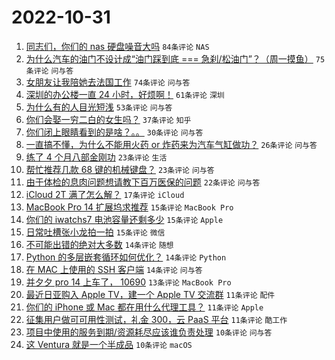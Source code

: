 # 2022-10-31

1. [同志们，你们的 nas 硬盘噪音大吗](https://www.v2ex.com/t/891332) `84条评论` `NAS`
1. [为什么汽车的油门不设计成“油门踩到底 === 急刹/松油门”？（周一摸鱼）](https://www.v2ex.com/t/891394) `75条评论` `问与答`
1. [女朋友让我陪她去法国工作](https://www.v2ex.com/t/891341) `74条评论` `问与答`
1. [深圳的办公楼一直 24 小时，好烦啊！](https://www.v2ex.com/t/891356) `61条评论` `深圳`
1. [为什么有的人目光短浅](https://www.v2ex.com/t/891321) `53条评论` `问与答`
1. [你们会娶一穷二白的女生吗？](https://www.v2ex.com/t/891399) `37条评论` `知乎`
1. [你们闭上眼睛看到的是啥？。。](https://www.v2ex.com/t/891392) `30条评论` `问与答`
1. [一直搞不懂，为什么不能用火药 or 炸药来为汽车气缸做功？](https://www.v2ex.com/t/891369) `26条评论` `问与答`
1. [练了 4 个月八部金刚功](https://www.v2ex.com/t/891381) `23条评论` `生活`
1. [帮忙推荐几款 68 键的机械键盘？](https://www.v2ex.com/t/891351) `23条评论` `问与答`
1. [由于体检的息肉问题想请教下百万医保的问题](https://www.v2ex.com/t/891311) `22条评论` `问与答`
1. [iCloud 2T 满了怎么解？](https://www.v2ex.com/t/891402) `17条评论` `iCloud`
1. [MacBook Pro 14 扩展坞求推荐](https://www.v2ex.com/t/891407) `15条评论` `MacBook Pro`
1. [你们的 iwatchs7 电池容量还剩多少](https://www.v2ex.com/t/891344) `15条评论` `Apple`
1. [日常吐槽张小龙拍一拍](https://www.v2ex.com/t/891298) `15条评论` `微信`
1. [不可能出错的绝对大多数](https://www.v2ex.com/t/891426) `14条评论` `随想`
1. [Python 的多层嵌套循环如何优化？](https://www.v2ex.com/t/891370) `14条评论` `Python`
1. [在 MAC 上使用的 SSH 客户端](https://www.v2ex.com/t/891314) `14条评论` `问与答`
1. [并夕夕 pro 14 上车了， 10690](https://www.v2ex.com/t/891294) `13条评论` `MacBook Pro`
1. [最近日亚购入 Apple TV，建一个 Apple TV 交流群](https://www.v2ex.com/t/891458) `11条评论` `配件`
1. [你们的 iPhone 或 Mac 都在用什么代理工具？](https://www.v2ex.com/t/891422) `11条评论` `Apple`
1. [征集用户做可可用性测试，礼金 300，云 PaaS 平台](https://www.v2ex.com/t/891390) `11条评论` `酷工作`
1. [项目中使用的服务到期/资源耗尽应该谁负责处理](https://www.v2ex.com/t/891373) `10条评论` `问与答`
1. [这 Ventura 就是一个半成品](https://www.v2ex.com/t/891359) `10条评论` `macOS`
